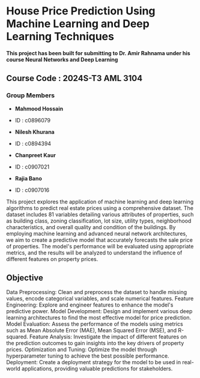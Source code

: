# House Price Prediction Using Machine Learning and Deep Learning Techniques
**This project has been built for submitting to Dr. Amir Rahnama under his course Neural Networks and Deep Learning**

## Course Code : 2024S-T3 AML 3104
### Group Members 
- **Mahmood Hossain**
- ID : c0896079 

- **Nilesh Khurana**
- ID : c0894394

- **Chanpreet Kaur**
- ID : c0907021

- **Rajia Bano**
- ID : c0907016


This project explores the application of machine learning and deep learning algorithms to predict real estate prices using a comprehensive dataset. The dataset includes 81 variables detailing various attributes of properties, such as building class, zoning classification, lot size, utility types, neighborhood characteristics, and overall quality and condition of the buildings. By employing machine learning and advanced neural network architectures, we aim to create a predictive model that accurately forecasts the sale price of properties. The model's performance will be evaluated using appropriate metrics, and the results will be analyzed to understand the influence of different features on property prices.

## Objective

Data Preprocessing: Clean and preprocess the dataset to handle missing values, encode categorical variables, and scale numerical features.
Feature Engineering: Explore and engineer features to enhance the model's predictive power.
Model Development: Design and implement various deep learning architectures to find the most effective model for price prediction.
Model Evaluation: Assess the performance of the models using metrics such as Mean Absolute Error (MAE), Mean Squared Error (MSE), and R-squared.
Feature Analysis: Investigate the impact of different features on the prediction outcomes to gain insights into the key drivers of property prices.
Optimization and Tuning: Optimize the model through hyperparameter tuning to achieve the best possible performance.
Deployment: Create a deployment strategy for the model to be used in real-world applications, providing valuable predictions for stakeholders.
